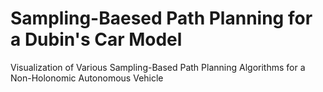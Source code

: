 # Sampling-Baesed Path Planning for a Dubin's Car Model

Visualization of Various Sampling-Based Path Planning Algorithms for a Non-Holonomic Autonomous Vehicle
